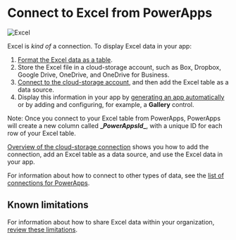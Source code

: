 <properties
	pageTitle="Overview of the Excel connection | Microsoft PowerApps"
	description="Display and update data in Excel by storing the workbook in a cloud-storage account and then connecting to the data from your app."
	services=""
	suite="powerapps"
	documentationCenter="na"
	authors="archnair"
	manager="anneta"
	editor=""
	tags=""/>

<tags
   ms.service="powerapps"
   ms.devlang="na"
   ms.topic="article"
   ms.tgt_pltfrm="na"
   ms.workload="na"
   ms.date="10/02/2016"
   ms.author="archanan"/>

# Connect to Excel from PowerApps #

![Excel](./media/connection-excel/excelicon.png)

Excel is *kind of* a connection. To display Excel data in your app:

1. [Format the Excel data as a table](https://support.office.com/article/Create-an-Excel-table-in-a-worksheet-E81AA349-B006-4F8A-9806-5AF9DF0AC664).
1. Store the Excel file in a cloud-storage account, such as Box, Dropbox, Google Drive, OneDrive, and OneDrive for Business.
1. [Connect to the cloud-storage account](../add-manage-connections.md), and then add the Excel table as a data source.
1. Display this information in your app by [generating an app automatically](../get-started-create-from-data.md) or by adding and configuring, for example, a **Gallery** control.

Note: Once you connect to your Excel table from PowerApps, PowerApps will create a new column called **\__PowerAppsId__**, with a unique ID for each row of your Excel table.

[Overview of the cloud-storage connection](cloud-storage-blob-connections.md) shows you how to add the connection, add an Excel table as a data source, and use the Excel data in your app.

For information about how to connect to other types of data, see the [list of connections for PowerApps](../connections-list.md).

## Known limitations
For information about how to share Excel data within your organization, [review these limitations](./connections/cloud-storage-blob-connections.md#sharing-excel-tables).

